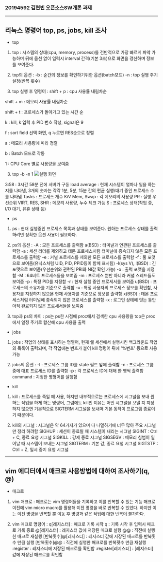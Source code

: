 ### 20194592 김현빈 오픈소스SW개론 과제
---
## 리눅스 명령어 top, ps, jobs, kill 조사

* top

1) top :
시스템의 상태(cpu, memory, process)를 전반적으로 가장 빠르게 파악 가능하며 뒤에 옵션 없이 입력시 interval 간격(기본 3초)으로 화면을 갱신하며 정보를 보여준다.

2) top의 옵션 :
-b : 순간의 정보를 확인하기위한 옵션(batch모드)
-n : top 실행 주기 설정(반복 횟수)

3) top 실행 후 명령어 :
shift + p : cpu 사용률 내림차순

shift + m : 메모리 사용률 내림차순

shift + t : 프로세스가 돌아가고 있는 시간 순

k : kill, k 입력 후 PID 번호 작성, signal은 9

f : sort field 선택 화면, q 누르면 RES순으로 정렬

a : 메모리 사용량에 따라 정렬

b : Batch 모드로 작동

1 : CPU Core 별로 사용량을 보여줌

3) top -b -n 1
![실행 화면](https://www.dropbox.com/s/6nnakv6e4j2ojji/Screenshot%202018-07-18%2020.25.32.png?raw=1)

3:58 : 3시간 58분 전에 서버가 구동
load average : 현재 시스템이 얼마나 일을 하는지를 나타냄, 3개의 숫자는 각각 1분, 5분, 15분 간의 편균 실행/대기 중인 프로세스 수를 나타냄
Tasks : 프로세스 개수
KiV Mem, Swap : 각 메모리의 사용량
PR : 실행 우선순위
VIRT, RES, SHR : 메모리 사용량, 누수 체크 가능
S : 프로세스 상태(작업 중, I/O 대기, 유휴 상태 등)

* ps

1) ps :
현재 실행중인 프로세스 목록과 상태를 보여준다. 원하는 프로세스 상태를 출력하려면 정확한 옵션 사용이 필요하다.

2) ps의 옵션 :
-A : 모든 프로세스를 출력함
a(BSD) : 터미널과 연관된 프로세스를 출력함
-a : 세션 리더를 제외하고 데몬 프로세스처럼 터미널에 종속되지 않은 모든 프로세스를 출력함
-e : 커널 프로세스를 제외한 모든 프로세스를 출력함
-f : 풀 포맷으로 보여줌(유닉스처럼 UID, PID, PPID등이 함께 표시됨)
-l(sys V), l(BSD) : 긴 포맷으로 보여줌(우선순위와 관련된 PRI와 NI값 확인 가능)
-o : 출력 포맷을 지정함
-M : 64비트 프로세스들을 보여줌
-m : 프로세스 뿐만 아니라 커널 스레드들도 보여줌
-p : 특정 PID를 지정함
-r : 현재 실행 중인 프로세서를 보여줌
u(BSD) : 프로세스의 소유자를 기준으로 출력함
-u : 특정 사용자의 프로세스 정보를 확인함, 사용자를 지정하지 않으묜 현재 사용자를 기준으로 정보를 출력함
x(BSD) : 데몬 프로세스처럼 터미널에 종속되지 않은 프로세스를 출력함
-x : 로그인 상태에 잇는 동안 아직 완료되지 않은 프로세서들을 보여줌

3) top과 ps의 차이 :
ps는 ps한 시점에 proc에서 검색한 cpu 사용량을
top은 proc에서 일정 주기로 합산해 cpu 사용율 출력

* jobs

1) jobs :
작업의 상태를 표시하는 명열어, 현재 쉘 세션에서 실행시킨 백그라운드 작업의 목록이 출력되며, 각 작업에는 번호가 붙어 kill 명령어 뒤에 '%번호' 등으로 사용가능

2) jobs의 옵션 :
-l : 프로세스 그룹 ID를 state 필드 앞에 출력함
-n : 프로세스 그룹 중에 대표 프로세스 ID를 출력함
-p : 각 프로세스 ID에 대해 한 행씩 출력함
command : 지정한 명형어를 실행함

* kill

1) kill :
프로세스를 죽일 때 사용, 하지만 내부적으로는 프로세스에 시그널을 보내 원하는 작업을 하게 하는 명령어, 그럼에도 kill인 이유는 어떤 시그널을 보낼 지 지정하지 않으면 기본적으로 SIGTERM 시그널을 보내며 기본 동작이 프로그램 종료이기 때문이다.

2) kill의 시그널 :
시그널은 약 64가지가 있으며 다 나열하기에 너무 많아 주요 시그널만 정리 하려함
SIGHUP : 세션이 종료될 때 시스템이 내리는 시그널
SIGINT : Ctrl + C, 종료 요청 시그널
SIGKILL : 강제 종료 시그널
SIGSEGV : 메모리 침범이 일어날 때 시스템이 보내는 시그널
SIGTERM : 기본 값, 종료 요청 시그널
SIGTSTP : Ctrl + Z, 일시 중지 요청 시그널

---
## vim 에디터에서 매크로 사용방법에 대하여 조사하기(q, @)

* 매크로

1) vim 매크로 :
매크로는 vim 명령어들을 기록하고 이를 반복할 수 있는 기능 매크로 이전에 vim micro macro를 활용해 이전 명령을 바로 반복할 수 있었다. 하지만 이는 이전 명령을 반복할 뿐 이동 후 명령과 같은 작업에 대한 반복이 불가하다. 

2) vim 매크로 명령어 :
q[레지스터] : 매크로 기록 시작
q : 기록 시작 후 입력시 매크로 기록 종료
@[레지스터] : 레지스터 값에 저장된 매크로 실행
@@ : 직전에 실행한 매크로 재실행
[반복횟수]@[레지스터] : 레지스터 값에 저장된 매크로를 반복횟수 만큼 실행
[반복횟수]@@ : 직전에 실행한 매크로를 반복횟수 만큼 재실행
:register : 레지스터에 저장된 매크로를 확인함
:register[레지스터] : [레지스터] 값에 저장된 매크로를 확인함
